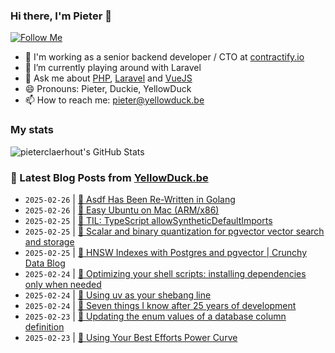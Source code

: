 ### Hi there, I'm Pieter 👋  
[![Follow Me](https://img.shields.io/github/followers/pieterclaerhout?label=Follow&style=social)](https://github.com/pieterclaerhout)

- 🏢 I'm working as a senior backend developer / CTO at [contractify.io](https://contractify.io)
- 🌱 I’m currently playing around with Laravel
- 💬 Ask me about [PHP](https://php.net), [Laravel](http://laravel.com) and [VueJS](https://vuejs.org)
- 😄 Pronouns: Pieter, Duckie, YellowDuck
- 📫 How to reach me: pieter@yellowduck.be

### My stats

![pieterclaerhout's GitHub Stats](https://github-readme-stats.vercel.app/api?username=pieterclaerhout&show_icons=true&count_private=true&line_height=40)

### 📩 Latest Blog Posts from [YellowDuck.be](https://www.yellowduck.be/)
<!-- BLOG-POST-LIST:START -->
- `2025-02-26` | [🔗 Asdf Has Been Re-Written in Golang](https://www.yellowduck.be/posts/asdf-has-been-re-written-in-golang)  
- `2025-02-26` | [🔗 Easy Ubuntu on Mac &lpar;ARM/x86&rpar;](https://www.yellowduck.be/posts/easy-ubuntu-on-mac-arm-x86-coppieters-new-zealand)  
- `2025-02-25` | [🐥 TIL: TypeScript allowSyntheticDefaultImports](https://www.yellowduck.be/posts/til-typescript-allowsyntheticdefaultimports)  
- `2025-02-25` | [🔗 Scalar and binary quantization for pgvector vector search and storage](https://www.yellowduck.be/posts/scalar-and-binary-quantization-for-pgvector-vector-search-and-storage)  
- `2025-02-25` | [🔗 HNSW Indexes with Postgres and pgvector | Crunchy Data Blog](https://www.yellowduck.be/posts/hnsw-indexes-with-postgres-and-pgvector-crunchy-data-blog)  
- `2025-02-24` | [🐥 Optimizing your shell scripts: installing dependencies only when needed](https://www.yellowduck.be/posts/optimizing-your-shell-scripts-installing-dependencies-only-when-needed)  
- `2025-02-24` | [🔗 Using uv as your shebang line](https://www.yellowduck.be/posts/using-uv-as-your-shebang-line)  
- `2025-02-24` | [🔗 Seven things I know after 25 years of development](https://www.yellowduck.be/posts/seven-things-i-know-after-25-years-of-development)  
- `2025-02-23` | [🐥 Updating the enum values of a database column definition](https://www.yellowduck.be/posts/updating-the-enum-values-of-a-database-column-definition)  
- `2025-02-23` | [🔗 Using Your Best Efforts Power Curve](https://www.yellowduck.be/posts/using-your-best-efforts-power-curve)  

<!-- BLOG-POST-LIST:END -->
